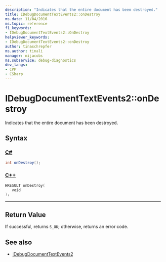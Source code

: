 ```yaml
---
description: "Indicates that the entire document has been destroyed."
title: IDebugDocumentTextEvents2::onDestroy
ms.date: 11/04/2016
ms.topic: reference
f1_keywords:
- IDebugDocumentTextEvents2::OnDestroy
helpviewer_keywords:
- IDebugDocumentTextEvents2::onDestroy
author: tinaschrepfer
ms.author: tinali
manager: mijacobs
ms.subservice: debug-diagnostics
dev_langs:
- CPP
- CSharp
---
```

# IDebugDocumentTextEvents2::onDestroy

Indicates that the entire document has been destroyed.

## Syntax

### [C#](#tab/csharp)
```csharp
int onDestroy();
```
### [C++](#tab/cpp)
```cpp
HRESULT onDestroy( 
   void 
);
```
---

## Return Value
 If successful, returns `S_OK`; otherwise, returns an error code.

## See also
- [IDebugDocumentTextEvents2](../../../extensibility/debugger/reference/idebugdocumenttextevents2.md)
